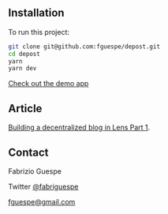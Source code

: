 ## Installation

To run this project:

```sh
git clone git@github.com:fguespe/depost.git
cd depost
yarn 
yarn dev
```

[Check out the demo app](https://depost.vercel.app/)

## Article

[Building a decentralized blog in Lens Part 1](https://medium.com/@fguespe/building-a-decentralized-blog-in-lens-a95c450b1367).

## Contact

Fabrizio Guespe

Twitter [@fabriguespe](https://twitter.com/fabriguespe)

[fguespe@gmail.com](mailto:fguespe@gmail.com)